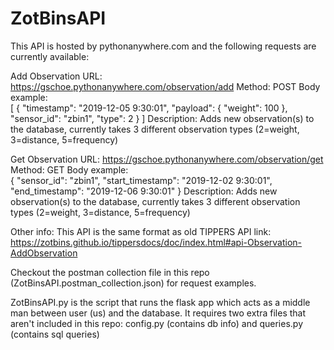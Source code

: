 # ZotBinsAPI
This API is hosted by pythonanywhere.com and the following requests are currently available:

Add Observation
URL: https://gschoe.pythonanywhere.com/observation/add
Method: POST
Body example:     
[
   {
    "timestamp": "2019-12-05 9:30:01",
    "payload": {
        "weight": 100
    },
    "sensor_id": "zbin1",
    "type": 2
  }
]
Description: Adds new observation(s) to the database, currently takes 3 different observation types 
              (2=weight, 3=distance, 5=frequency)

Get Observation
URL: https://gschoe.pythonanywhere.com/observation/get
Method: GET
Body example:     
{
	"sensor_id": "zbin1",
	"start_timestamp": "2019-12-02 9:30:01",
	"end_timestamp": "2019-12-06 9:30:01"
}
Description: Adds new observation(s) to the database, currently takes 3 different observation types 
              (2=weight, 3=distance, 5=frequency)
              
              
Other info:
This API is the same format as old TIPPERS API 
link: https://zotbins.github.io/tippersdocs/doc/index.html#api-Observation-AddObservation

Checkout the postman collection file in this repo (ZotBinsAPI.postman_collection.json) for request examples.

ZotBinsAPI.py is the script that runs the flask app which acts as a middle man between user (us) and the database.
It requires two extra files that aren't included in this repo: config.py (contains db info) and queries.py (contains sql queries)

